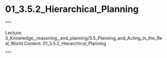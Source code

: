 # 01_3.5.2_Hierarchical_Planning

"""

Lecture: 3_Knowledge,_reasoning,_and_planning/3.5_Planning_and_Acting_in_the_Real_World
Content: 01_3.5.2_Hierarchical_Planning

"""

